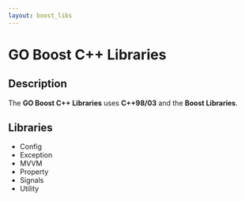 ```yaml
---
layout: boost_libs
---
```


# GO Boost C++ Libraries

## Description

The **GO Boost C++ Libraries** uses **C++98/03** and the **Boost Libraries**.

## Libraries

* Config
* Exception
* MVVM
* Property
* Signals
* Utility
